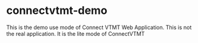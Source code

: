 # connectvtmt-demo
This is the demo use mode of Connect VTMT Web Application. This is not the real application. It is the lite mode of ConnectVTMT
